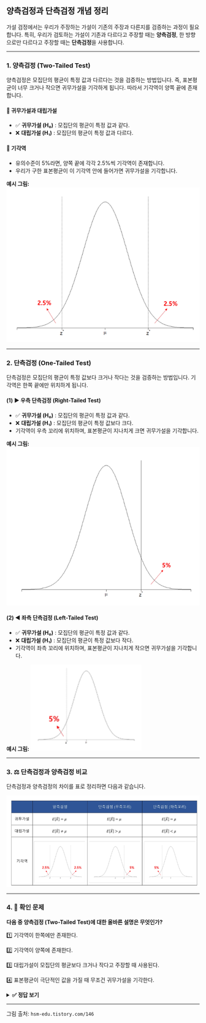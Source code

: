 ## 양측검정과 단측검정 개념 정리

가설 검정에서는 우리가 주장하는 가설이 기존의 주장과 다른지를 검증하는 과정이 필요합니다. 특히, 우리가 검토하는 가설이 기존과 다르다고 주장할 때는 **양측검정**, 한 방향으로만 다르다고 주장할 때는 **단측검정**을 사용합니다.

---

### 1. 양측검정 (Two-Tailed Test)

양측검정은 모집단의 평균이 특정 값과 다르다는 것을 검증하는 방법입니다. 즉, 표본평균이 너무 크거나 작으면 귀무가설을 기각하게 됩니다. 따라서 기각역이 양쪽 끝에 존재합니다.

#### 📌 귀무가설과 대립가설
- ✅ **귀무가설 (H₀)** : 모집단의 평균이 특정 값과 같다.
- ❌ **대립가설 (H₁)** : 모집단의 평균이 특정 값과 다르다.

#### 🎯 기각역
- 유의수준이 5%라면, 양쪽 끝에 각각 2.5%씩 기각역이 존재합니다.
- 우리가 구한 표본평균이 이 기각역 안에 들어가면 귀무가설을 기각합니다.

**예시 그림:**
![그림05](그림06.png)

---

### 2. 단측검정 (One-Tailed Test)

단측검정은 모집단의 평균이 특정 값보다 크거나 작다는 것을 검증하는 방법입니다. 기각역은 한쪽 끝에만 위치하게 됩니다.

#### (1) ▶ 우측 단측검정 (Right-Tailed Test)
- ✅ **귀무가설 (H₀)** : 모집단의 평균이 특정 값과 같다.
- ❌ **대립가설 (H₁)** : 모집단의 평균이 특정 값보다 크다.
- 기각역이 우측 꼬리에 위치하며, 표본평균이 지나치게 크면 귀무가설을 기각합니다.

**예시 그림:**
![그림06](그림07.png)

#### (2) ◀ 좌측 단측검정 (Left-Tailed Test)
- ✅ **귀무가설 (H₀)** : 모집단의 평균이 특정 값과 같다.
- ❌ **대립가설 (H₁)** : 모집단의 평균이 특정 값보다 작다.
- 기각역이 좌측 꼬리에 위치하며, 표본평균이 지나치게 작으면 귀무가설을 기각합니다.

**예시 그림:**
![그림좌측](그림.좌측.png)

---

### 3. ⚖ 단측검정과 양측검정 비교

단측검정과 양측검정의 차이를 표로 정리하면 다음과 같습니다.

![그림08](그림08.png)

---

### 4. 🎯 확인 문제

**다음 중 양측검정 (Two-Tailed Test)에 대한 올바른 설명은 무엇인가?**

1️⃣ 기각역이 한쪽에만 존재한다.

2️⃣ 기각역이 양쪽에 존재한다.

3️⃣ 대립가설이 모집단의 평균보다 크거나 작다고 주장할 때 사용된다.

4️⃣ 표본평균이 극단적인 값을 가질 때 무조건 귀무가설을 기각한다.

<details>
<summary><b>✅ 정답 보기</b></summary>

**정답: 2️⃣ 기각역이 양쪽에 존재한다.**

</details>

---
그림 출처: `hsm-edu.tistory.com/146`
